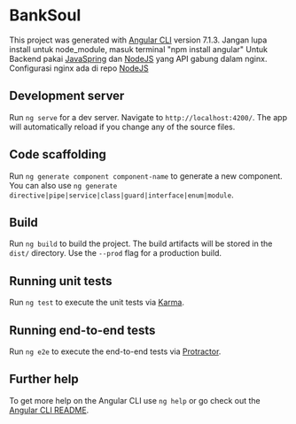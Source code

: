 # BankSoul

This project was generated with [Angular CLI](https://github.com/angular/angular-cli) version 7.1.3.
Jangan lupa install untuk node_module, masuk terminal "npm install angular" 
Untuk Backend pakai [JavaSpring](https://github.com/medasaki/BootcampJavaSpring) dan [NodeJS](https://github.com/medasaki/BootcampNodeJS) yang API gabung dalam nginx.
Configurasi nginx ada di repo [NodeJS](https://github.com/medasaki/BootcampNodeJS)

## Development server

Run `ng serve` for a dev server. Navigate to `http://localhost:4200/`. The app will automatically reload if you change any of the source files.

## Code scaffolding

Run `ng generate component component-name` to generate a new component. You can also use `ng generate directive|pipe|service|class|guard|interface|enum|module`.

## Build

Run `ng build` to build the project. The build artifacts will be stored in the `dist/` directory. Use the `--prod` flag for a production build.

## Running unit tests

Run `ng test` to execute the unit tests via [Karma](https://karma-runner.github.io).

## Running end-to-end tests

Run `ng e2e` to execute the end-to-end tests via [Protractor](http://www.protractortest.org/).

## Further help

To get more help on the Angular CLI use `ng help` or go check out the [Angular CLI README](https://github.com/angular/angular-cli/blob/master/README.md).
